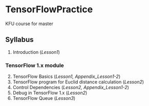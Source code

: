 # TensorFlowPractice
KFU course for master

## Syllabus
1. Introduction (*Lesson1*)
### TensorFlow 1.x module
2. TensorFlow Basics (*Lesson1, Appendix_Lesson1-2*)
3. TensorFlow program for Euclid distance calculation (*Lesson2*)
4. Control Dependencies (*Lesson2, Appendix_Lesson1-2*)
5. Debug in TensorFlow 1.x (*Lesson2*)
6. TensorFlow Queue (*Lesson3*)
